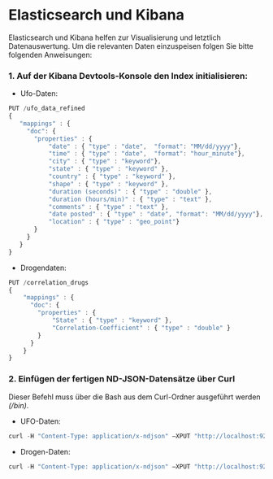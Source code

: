 # Elasticsearch und Kibana
Elasticsearch und Kibana helfen zur Visualisierung und letztlich Datenauswertung.
Um die relevanten Daten einzuspeisen folgen Sie bitte folgenden Anweisungen:

### 1. Auf der Kibana Devtools-Konsole den Index initialisieren:
- Ufo-Daten:
 ```javascript
 PUT /ufo_data_refined
{
    "mappings" : {
      "doc": {
        "properties" : {
            "date" : { "type" : "date",  "format": "MM/dd/yyyy"},
            "time" : { "type" : "date",  "format": "hour_minute"},
            "city" : { "type" : "keyword"},
            "state" : { "type" : "keyword" },
            "country" : { "type" : "keyword" },
            "shape" : { "type" : "keyword" },
            "duration (seconds)" : { "type" : "double" },
            "duration (hours/min)" : { "type" : "text" },
            "comments" : { "type" : "text" },
            "date posted" : { "type" : "date", "format": "MM/dd/yyyy"},
            "location" : { "type" : "geo_point"}
        }
      }
    }
}
```
- Drogendaten:
```javascript
PUT /correlation_drugs
{
    "mappings" : {
      "doc": {
        "properties" : {
            "State" : { "type" : "keyword" },
            "Correlation-Coefficient" : { "type" : "double" }
        }
      }
    }
}
```

### 2. Einfügen der fertigen ND-JSON-Datensätze über Curl
Dieser Befehl muss über die Bash aus dem Curl-Ordner ausgeführt werden *(/bin)*.
- UFO-Daten:
```javascript
curl -H "Content-Type: application/x-ndjson" –XPUT "http://localhost:9200/ufo_data_refined/doc/_bulk?pretty" --data-binary @PFAD_ZUM_UFO_DATENSATZ_IN_NDJSON
```
- Drogen-Daten:
```javascript
curl -H "Content-Type: application/x-ndjson" –XPUT "http://localhost:9200/correlation_drugs/doc/_bulk?pretty" --data-binary @PFAD_ZUM_DROGEN_DATENSATZ_IN_NDJSON
```

